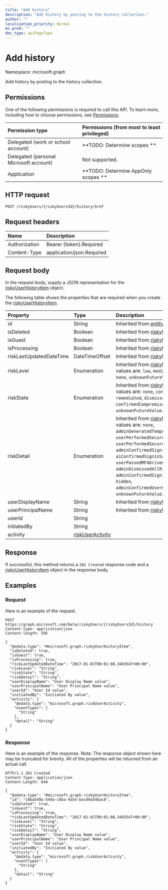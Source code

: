 ```yaml
---
title: "Add history"
description: "Add history by posting to the history collection."
author: ""
localization_priority: Normal
ms.prod: ""
doc_type: apiPageType
---
```


# Add history

Namespace: microsoft.graph

Add history by posting to the history collection.

## Permissions
One of the following permissions is required to call this API. To learn more, including how to choose permissions, see [Permissions](/concepts/permissions-reference.md).

|Permission type|Permissions (from most to least privileged)|
|:---|:---|
|Delegated (work or school account)|**TODO: Determine scopes **|
|Delegated (personal Microsoft account)|Not supported.|
|Application|**TODO: Determine AppOnly scopes **|

## HTTP request
<!-- {
  "blockType": "ignored"
}
-->
``` http
POST /riskyUsers/{riskyUsersId}/history/$ref
```

## Request headers
|Name|Description|
|:---|:---|
|Authorization|Bearer {token}.Required|
|Content-Type|application/json.Required|

## Request body
In the request body, supply a JSON representation for the [riskyUserHistoryItem](../resources/riskyuserhistoryitem.md) object.

The following table shows the properties that are required when you create the [riskyUserHistoryItem](../resources/riskyuserhistoryitem.md).

|Property|Type|Description|
|:---|:---|:---|
|id|String| Inherited from [entity](../resources/entity.md)|
|isDeleted|Boolean| Inherited from [riskyUser](../resources/riskyuser.md)|
|isGuest|Boolean| Inherited from [riskyUser](../resources/riskyuser.md)|
|isProcessing|Boolean| Inherited from [riskyUser](../resources/riskyuser.md)|
|riskLastUpdatedDateTime|DateTimeOffset| Inherited from [riskyUser](../resources/riskyuser.md)|
|riskLevel|Enumeration| Inherited from [riskyUser](../resources/riskyuser.md). Possible values are: `low`, `medium`, `high`, `hidden`, `none`, `unknownFutureValue`.|
|riskState|Enumeration| Inherited from [riskyUser](../resources/riskyuser.md). Possible values are: `none`, `confirmedSafe`, `remediated`, `dismissed`, `atRisk`, `confirmedCompromised`, `unknownFutureValue`.|
|riskDetail|Enumeration| Inherited from [riskyUser](../resources/riskyuser.md). Possible values are: `none`, `adminGeneratedTemporaryPassword`, `userPerformedSecuredPasswordChange`, `userPerformedSecuredPasswordReset`, `adminConfirmedSigninSafe`, `aiConfirmedSigninSafe`, `userPassedMFADrivenByRiskBasedPolicy`, `adminDismissedAllRiskForUser`, `adminConfirmedSigninCompromised`, `hidden`, `adminConfirmedUserCompromised`, `unknownFutureValue`.|
|userDisplayName|String| Inherited from [riskyUser](../resources/riskyuser.md)|
|userPrincipalName|String| Inherited from [riskyUser](../resources/riskyuser.md)|
|userId|String||
|initiatedBy|String||
|activity|[riskUserActivity](../resources/riskuseractivity.md)||



## Response
If successful, this method returns a `201 Created` response code and a [riskyUserHistoryItem](../resources/riskyuserhistoryitem.md) object in the response body.

## Examples

### Request
Here is an example of the request.
<!-- {
  "blockType": "request",
  "name": "create_riskyuserhistoryitem_from_"
}
-->
``` http
POST https://graph.microsoft.com/beta/riskyUsers/{riskyUsersId}/history
Content-type: application/json
Content-length: 595

{
  "@odata.type": "#microsoft.graph.riskyUserHistoryItem",
  "isDeleted": true,
  "isGuest": true,
  "isProcessing": true,
  "riskLastUpdatedDateTime": "2017-01-01T00:01:08.3483547+00:00",
  "riskLevel": "String",
  "riskState": "String",
  "riskDetail": "String",
  "userDisplayName": "User Display Name value",
  "userPrincipalName": "User Principal Name value",
  "userId": "User Id value",
  "initiatedBy": "Initiated By value",
  "activity": {
    "@odata.type": "microsoft.graph.riskUserActivity",
    "eventTypes": [
      "String"
    ],
    "detail": "String"
  }
}
```

### Response
Here is an example of the response. Note: The response object shown here may be truncated for brevity. All of the properties will be returned from an actual call.
<!-- {
  "blockType": "response",
  "truncated": true,
  "@odata.type": "microsoft.graph.riskyuserhistoryitem"
}
-->
``` http
HTTP/1.1 201 Created
Content-Type: application/json
Content-Length: 644

{
  "@odata.type": "#microsoft.graph.riskyUserHistoryItem",
  "id": "c8ba549a-549a-c8ba-9a54-bac89a54bac8",
  "isDeleted": true,
  "isGuest": true,
  "isProcessing": true,
  "riskLastUpdatedDateTime": "2017-01-01T00:01:08.3483547+00:00",
  "riskLevel": "String",
  "riskState": "String",
  "riskDetail": "String",
  "userDisplayName": "User Display Name value",
  "userPrincipalName": "User Principal Name value",
  "userId": "User Id value",
  "initiatedBy": "Initiated By value",
  "activity": {
    "@odata.type": "microsoft.graph.riskUserActivity",
    "eventTypes": [
      "String"
    ],
    "detail": "String"
  }
}
```

